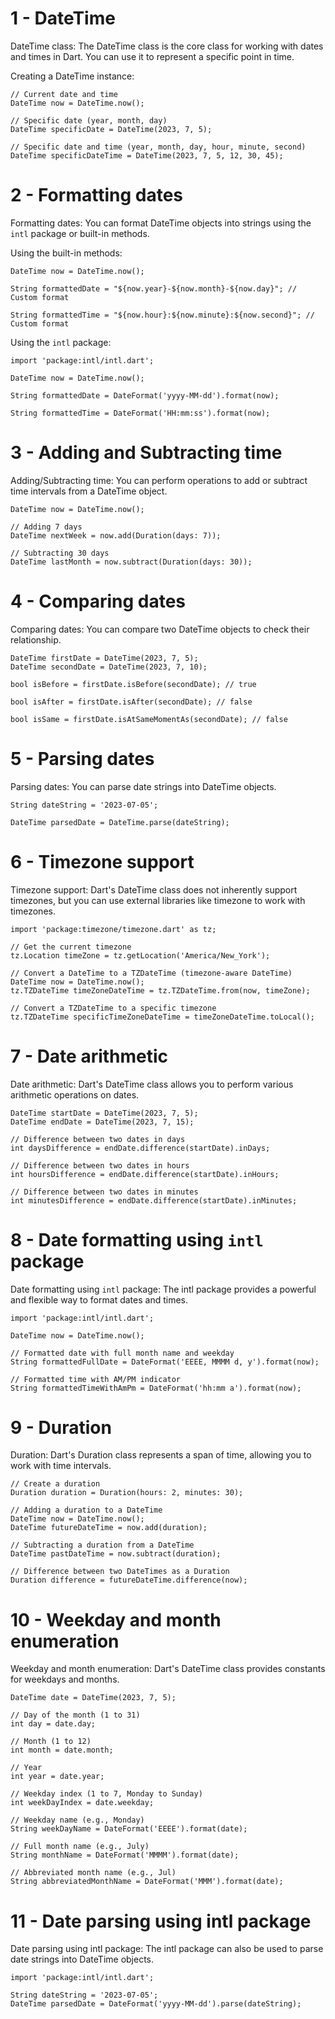 # 1 - DateTime

DateTime class: The DateTime class is the core class for working with dates and times in Dart. You can use it to represent a specific point in time.

Creating a DateTime instance:

```
// Current date and time
DateTime now = DateTime.now(); 

// Specific date (year, month, day)
DateTime specificDate = DateTime(2023, 7, 5);

// Specific date and time (year, month, day, hour, minute, second)
DateTime specificDateTime = DateTime(2023, 7, 5, 12, 30, 45);
```

# 2 - Formatting dates

Formatting dates: You can format DateTime objects into strings using the `intl` package or built-in methods.

Using the built-in methods:

```
DateTime now = DateTime.now();

String formattedDate = "${now.year}-${now.month}-${now.day}"; // Custom format

String formattedTime = "${now.hour}:${now.minute}:${now.second}"; // Custom format
```

Using the `intl` package:

```
import 'package:intl/intl.dart';

DateTime now = DateTime.now();

String formattedDate = DateFormat('yyyy-MM-dd').format(now);

String formattedTime = DateFormat('HH:mm:ss').format(now);
```

# 3 - Adding and Subtracting time

Adding/Subtracting time: You can perform operations to add or subtract time intervals from a DateTime object.

```
DateTime now = DateTime.now();

// Adding 7 days
DateTime nextWeek = now.add(Duration(days: 7));

// Subtracting 30 days
DateTime lastMonth = now.subtract(Duration(days: 30));
```

# 4 - Comparing dates

Comparing dates: You can compare two DateTime objects to check their relationship.

```
DateTime firstDate = DateTime(2023, 7, 5);
DateTime secondDate = DateTime(2023, 7, 10);

bool isBefore = firstDate.isBefore(secondDate); // true

bool isAfter = firstDate.isAfter(secondDate); // false

bool isSame = firstDate.isAtSameMomentAs(secondDate); // false
```

# 5 - Parsing dates

Parsing dates: You can parse date strings into DateTime objects.

```
String dateString = '2023-07-05';

DateTime parsedDate = DateTime.parse(dateString);
```

# 6 - Timezone support

Timezone support: Dart's DateTime class does not inherently support timezones, but you can use external libraries like timezone to work with timezones.

```
import 'package:timezone/timezone.dart' as tz;

// Get the current timezone
tz.Location timeZone = tz.getLocation('America/New_York');

// Convert a DateTime to a TZDateTime (timezone-aware DateTime)
DateTime now = DateTime.now();
tz.TZDateTime timeZoneDateTime = tz.TZDateTime.from(now, timeZone);

// Convert a TZDateTime to a specific timezone
tz.TZDateTime specificTimeZoneDateTime = timeZoneDateTime.toLocal();
```

# 7 - Date arithmetic

Date arithmetic: Dart's DateTime class allows you to perform various arithmetic operations on dates.

```
DateTime startDate = DateTime(2023, 7, 5);
DateTime endDate = DateTime(2023, 7, 15);

// Difference between two dates in days
int daysDifference = endDate.difference(startDate).inDays;

// Difference between two dates in hours
int hoursDifference = endDate.difference(startDate).inHours;

// Difference between two dates in minutes
int minutesDifference = endDate.difference(startDate).inMinutes;
```

# 8 - Date formatting using `intl` package

Date formatting using `intl` package: The intl package provides a powerful and flexible way to format dates and times.

```
import 'package:intl/intl.dart';

DateTime now = DateTime.now();

// Formatted date with full month name and weekday
String formattedFullDate = DateFormat('EEEE, MMMM d, y').format(now);

// Formatted time with AM/PM indicator
String formattedTimeWithAmPm = DateFormat('hh:mm a').format(now);
```

# 9 - Duration

Duration: Dart's Duration class represents a span of time, allowing you to work with time intervals.

```
// Create a duration
Duration duration = Duration(hours: 2, minutes: 30);

// Adding a duration to a DateTime
DateTime now = DateTime.now();
DateTime futureDateTime = now.add(duration);

// Subtracting a duration from a DateTime
DateTime pastDateTime = now.subtract(duration);

// Difference between two DateTimes as a Duration
Duration difference = futureDateTime.difference(now);
```

# 10 - Weekday and month enumeration

Weekday and month enumeration: Dart's DateTime class provides constants for weekdays and months.

```
DateTime date = DateTime(2023, 7, 5);

// Day of the month (1 to 31)
int day = date.day;

// Month (1 to 12)
int month = date.month;

// Year
int year = date.year;

// Weekday index (1 to 7, Monday to Sunday)
int weekDayIndex = date.weekday;

// Weekday name (e.g., Monday)
String weekDayName = DateFormat('EEEE').format(date);

// Full month name (e.g., July)
String monthName = DateFormat('MMMM').format(date);

// Abbreviated month name (e.g., Jul)
String abbreviatedMonthName = DateFormat('MMM').format(date);
```

# 11 - Date parsing using intl package

Date parsing using intl package: The intl package can also be used to parse date strings into DateTime objects.

```
import 'package:intl/intl.dart';

String dateString = '2023-07-05';
DateTime parsedDate = DateFormat('yyyy-MM-dd').parse(dateString);
```